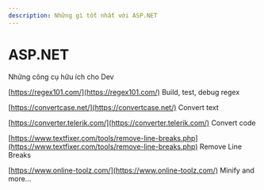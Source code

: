 ```yaml
---
description: Những gì tốt nhất với ASP.NET
---
```


# ASP.NET

Những công cụ hữu ích cho Dev

[https://regex101.com/](https://regex101.com/) Build, test, debug regex

[https://convertcase.net/](https://convertcase.net/) Convert text

[https://converter.telerik.com/](https://converter.telerik.com/) Convert code

[https://www.textfixer.com/tools/remove-line-breaks.php](https://www.textfixer.com/tools/remove-line-breaks.php)  Remove Line Breaks

[https://www.online-toolz.com/](https://www.online-toolz.com/) Minify and more...
